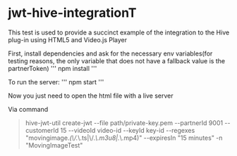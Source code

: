 # jwt-hive-integrationT

This test is used to provide a succinct example of the integration to the Hive plug-in using HTML5 and Video.js Player


First, install dependencies and ask for the necessary env variables(for testing reasons, the only variable that does not have a fallback value is the partnerToken)
'''
npm install
'''

To run the server:
'''
npm start
'''

Now you just need to open the html file with a live server


Via command 

> hive-jwt-util create-jwt --file path/private-key.pem --partnerId 9001 --customerId 15 --videoId video-id --keyId key-id --regexes "movingimage.*(\\/.*\\.ts|\\/.*\\.m3u8|.*\\.mp4)" --expiresIn "15 minutes" -n "MovingImageTest"